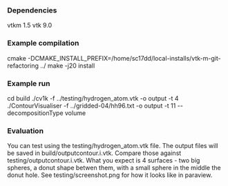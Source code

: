 ### Dependencies
vtkm 1.5
vtk 9.0


### Example compilation
cmake -DCMAKE_INSTALL_PREFIX=/home/sc17dd/local-installs/vtk-m-git-refactoring ../
make -j20 install

### Example run
cd build
./cv1k -f ../testing/hydrogen_atom.vtk -o output -t 4
./ContourVisualiser -f ../gridded-04/hh96.txt -o output -t 11 --decompositionType volume

### Evaluation
You can test using the testing/hydrogen_atom.vtk file.
The output files will be saved in build/outputcontour.i.vtk. Compare those against testing/outputcontour.i.vtk.
What you expect is 4 surfaces - two big spheres, a donut shape betwen them, with a small sphere in the middle the donut hole.
See testing/screenshot.png for how it looks like in paraview.




